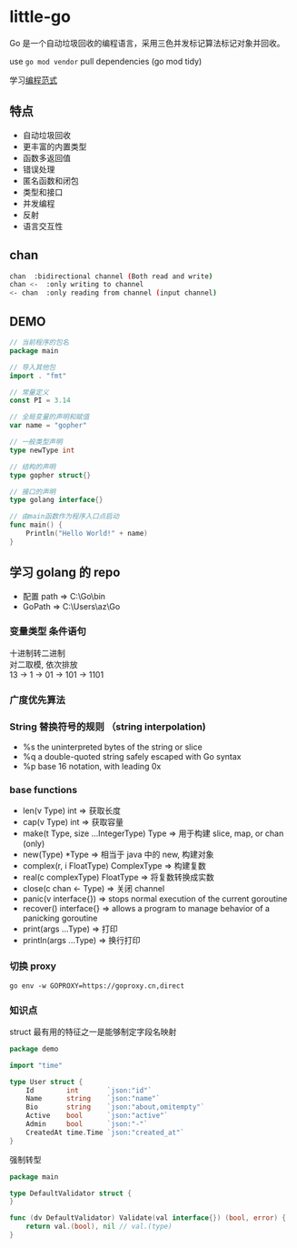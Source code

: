 # little-go

Go 是一个自动垃圾回收的编程语言，采用三色并发标记算法标记对象并回收。

use `go mod vendor` pull dependencies (go mod tidy)

学习[编程范式](docs/program-paradigm.md)

## 特点

- 自动垃圾回收
- 更丰富的内置类型
- 函数多返回值
- 错误处理
- 匿名函数和闭包
- 类型和接口
- 并发编程
- 反射
- 语言交互性

## chan

```sh
chan  :bidirectional channel (Both read and write)
chan <-  :only writing to channel
<- chan  :only reading from channel (input channel)
```

## DEMO

```go
// 当前程序的包名
package main

// 导入其他包
import . "fmt"

// 常量定义
const PI = 3.14

// 全局变量的声明和赋值
var name = "gopher"

// 一般类型声明
type newType int

// 结构的声明
type gopher struct{}

// 接口的声明
type golang interface{}

// 由main函数作为程序入口点启动
func main() {
    Println("Hello World!" + name)
}
```

## 学习 golang 的 repo

- 配置 path => C:\Go\bin
- GoPath => C:\Users\az\Go

### 变量类型 条件语句

十进制转二进制  
对二取模, 依次排放  
13 -> 1 -> 01 -> 101 -> 1101

### 广度优先算法

### String 替换符号的规则 （string interpolation)

- %s the uninterpreted bytes of the string or slice
- %q a double-quoted string safely escaped with Go syntax
- %p base 16 notation, with leading 0x

### base functions

- len(v Type) int => 获取长度
- cap(v Type) int => 获取容量
- make(t Type, size ...IntegerType) Type => 用于构建 slice, map, or chan (only)
- new(Type) \*Type => 相当于 java 中的 new, 构建对象
- complex(r, i FloatType) ComplexType => 构建复数
- real(c complexType) FloatType => 将复数转换成实数
- close(c chan <- Type) => 关闭 channel
- panic(v interface{}) => stops normal execution of the current goroutine
- recover() interface{} => allows a program to manage behavior of a panicking goroutine
- print(args ...Type) => 打印
- println(args ...Type) => 换行打印

### 切换 proxy

`go env -w GOPROXY=https://goproxy.cn,direct`

### 知识点

struct 最有用的特征之一是能够制定字段名映射

```go
package demo

import "time"

type User struct {
    Id        int       `json:"id"`
    Name      string    `json:"name"`
    Bio       string    `json:"about,omitempty"`
    Active    bool      `json:"active"`
    Admin     bool      `json:"-"`
    CreatedAt time.Time `json:"created_at"`
}

```

强制转型

```go
package main

type DefaultValidator struct {
}

func (dv DefaultValidator) Validate(val interface{}) (bool, error) {
    return val.(bool), nil // val.(type)
}
```
